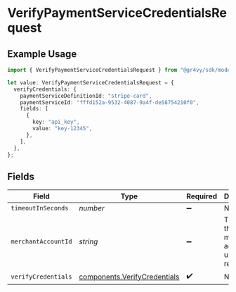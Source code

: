 # VerifyPaymentServiceCredentialsRequest

## Example Usage

```typescript
import { VerifyPaymentServiceCredentialsRequest } from "@gr4vy/sdk/models/operations";

let value: VerifyPaymentServiceCredentialsRequest = {
  verifyCredentials: {
    paymentServiceDefinitionId: "stripe-card",
    paymentServiceId: "fffd152a-9532-4087-9a4f-de58754210f0",
    fields: [
      {
        key: "api_key",
        value: "key-12345",
      },
    ],
  },
};
```

## Fields

| Field                                                                        | Type                                                                         | Required                                                                     | Description                                                                  |
| ---------------------------------------------------------------------------- | ---------------------------------------------------------------------------- | ---------------------------------------------------------------------------- | ---------------------------------------------------------------------------- |
| `timeoutInSeconds`                                                           | *number*                                                                     | :heavy_minus_sign:                                                           | N/A                                                                          |
| `merchantAccountId`                                                          | *string*                                                                     | :heavy_minus_sign:                                                           | The ID of the merchant account to use for this request.                      |
| `verifyCredentials`                                                          | [components.VerifyCredentials](../../models/components/verifycredentials.md) | :heavy_check_mark:                                                           | N/A                                                                          |